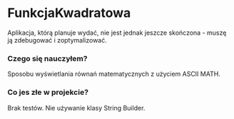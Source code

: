 # FunkcjaKwadratowa

Aplikacja, którą planuje wydać, nie jest jednak jeszcze skończona - muszę ją zdebugować i zoptymalizować.

### Czego się nauczyłem? ###

Sposobu wyświetlania równań matematycznych z użyciem ASCII MATH.

### Co jes złe w projekcie? ###

Brak testów. Nie używanie klasy String Builder.
